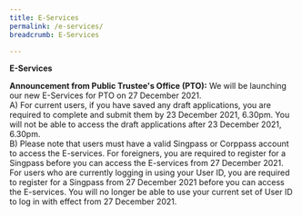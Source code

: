 ```yaml
---
title: E-Services
permalink: /e-services/
breadcrumb: E-Services

---
```


**E-Services**

<b>Announcement from Public Trustee's Office (PTO):</b> We will be launching our new E-Services for PTO on 27 December 2021. 
<br>A) For current users, if you have saved any draft applications, you are required to complete and submit them by 23 December 2021, 6.30pm. You will not be able to access the draft applications after 23 December 2021, 6.30pm. 
<br>B) Please note that users must have a valid Singpass or Corppass account to access the E-services.  For foreigners, you are required to register for a Singpass before you can access the E-services from 27 December 2021. For users who are currently logging in using your User ID, you are required to register for a Singpass from 27 December 2021 before you can access the E-services. You will no longer be able to use your current set of User ID to log in with effect from 27 December 2021. 
